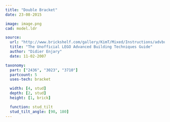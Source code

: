 ```yaml
---
title: "Double Bracket"
date: 23-08-2015

image: image.png
cad: model.ldr

source:
  url: "http://www.brickshelf.com/gallery/KimT/Mixed/Instructions/advbuilding.pdf"
  title: "The Unofficial LEGO Advanced Building Techniques Guide"
  author: "Didier Enjary"
  date: 11-02-2007

taxonomy:
  part: ["2436", "3023", "3710"]
  partcount: 5
  uses-tech: bracket

  width: [4, stud]
  depth: [2, stud]
  height: [1, brick]

  function: stud_tilt
  stud_tilt_angle: [90, 180]
---
```


